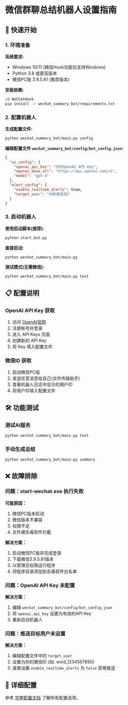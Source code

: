# 微信群聊总结机器人设置指南

## 🚀 快速开始

### 1. 环境准备

**系统要求:**
- Windows 10/11 (微信Hook功能仅支持Windows)
- Python 3.8 或更高版本
- 微信PC版 3.9.5.81 (推荐版本)

**安装依赖:**
```bash
cd WeChatHook
pip install -r wechat_summary_bot/requirements.txt
```

### 2. 配置机器人

**生成配置文件:**
```bash
python wechat_summary_bot/main.py config
```

**编辑配置文件 `wechat_summary_bot/config/bot_config.json`:**

```json
{
  "ai_config": {
    "openai_api_key": "你的OpenAI API Key",
    "openai_base_url": "https://api.openai.com/v1",
    "model": "gpt-4"
  },
  "alert_config": {
    "enable_realtime_alerts": true,
    "target_user": "你的微信ID"
  }
}
```

### 3. 启动机器人

**使用启动脚本(推荐):**
```bash
python start_bot.py
```

**直接启动:**
```bash
python wechat_summary_bot/main.py
```

**测试模式(无需微信):**
```bash
python wechat_summary_bot/main.py test
```

## 📋 配置说明

### OpenAI API Key 获取
1. 访问 [OpenAI官网](https://platform.openai.com)
2. 注册账号并登录
3. 进入 API Keys 页面
4. 创建新的 API Key
5. 将 Key 填入配置文件

### 微信ID 获取
1. 启动微信PC版
2. 发送任意消息给自己(文件传输助手)
3. 查看机器人日志中显示的用户ID
4. 将用户ID填入配置文件

## 🛠️ 功能测试

### 测试AI服务
```bash
python wechat_summary_bot/main.py test
```

### 手动生成总结
```bash
python wechat_summary_bot/main.py summary
```

## ❌ 故障排除

### 问题：start-wechat.exe 执行失败
**可能原因：**
1. 微信PC版未启动
2. 微信版本不兼容
3. 权限不足
4. 文件被杀毒软件拦截

**解决方案：**
1. 启动微信PC版并完成登录
2. 下载微信3.9.5.81版本
3. 以管理员权限运行程序
4. 将程序目录添加到杀毒软件白名单

### 问题：OpenAI API Key 未配置
**解决方案：**
1. 编辑 `wechat_summary_bot/config/bot_config.json`
2. 将 `openai_api_key` 设置为有效的API Key
3. 重新启动机器人

### 问题：推送目标用户未设置
**解决方案：**
1. 编辑配置文件中的 `target_user`
2. 设置为你的微信ID (如: wxid_1234567890)
3. 或者设置 `enable_realtime_alerts` 为 `false` 禁用推送

## 📖 详细配置

参考 [完整配置文档](wechat_summary_bot/README.md) 了解所有配置选项。